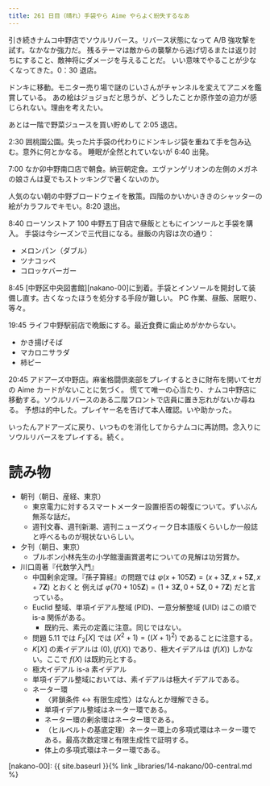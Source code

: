 ```yaml
---
title: 261 日目（晴れ）手袋やら Aime やらよく紛失するなあ
---
```


引き続きナムコ中野店でソウルリバース。リバース状態になって A/B 強攻撃を試す。なかなか強力だ。
残るテーマは敵からの襲撃から逃げ切るまたは返り討ちにすること、敵神将にダメージを与えることだ。
いい意味でやることが少なくなってきた。0：30 退店。

ドンキに移動。モニター売り場で謎のじいさんがチャンネルを変えてアニメを鑑賞している。
あの絵はジョジョだと思うが、どうしたことか原作並の迫力が感じられない。理由を考えたい。

あとは一階で野菜ジュースを買い貯めして 2:05 退店。

2:30 囲桃園公園。失った片手袋の代わりにドンキレジ袋を重ねて手を包み込む。意外に何とかなる。
睡眠が全然とれていないが 6:40 出発。

7:00 なか卯中野南口店で朝食。納豆朝定食。エヴァンゲリオンの左側のメガネの娘さんは夏でもストッキングで暑くないのか。

人気のない朝の中野ブロードウェイを散策。四階のかいかいききのシャッターの絵がカラフルでキモい。8:20 退出。

8:40 ローソンストア 100 中野五丁目店で昼飯とともにインソールと手袋を購入。
手袋は今シーズンで三代目になる。昼飯の内容は次の通り：
* メロンパン（ダブル）
* ツナコッペ
* コロッケバーガー

8:45 [中野区中央図書館][nakano-00]に到着。手袋とインソールを開封して装備し直す。古くなったほうを処分する手段が難しい。
PC 作業、昼飯、居眠り、等々。

19:45 ライフ中野駅前店で晩飯にする。最近食費に歯止めがかからない。
* かき揚げそば
* マカロニサラダ
* 柿ピー

20:45 アドアーズ中野店。麻雀格闘倶楽部をプレイするときに財布を開いてセガの Aime カードがないことに気づく。
慌てて唯一の心当たり、ナムコ中野店に移動する。ソウルリバースのある二階フロントで店員に置き忘れがないか尋ねる。
予想は的中した。プレイヤー名を告げて本人確認。いや助かった。

いったんアドアーズに戻り、いつものを消化してからナムコに再訪問。念入りにソウルリバースをプレイする。続く。

# 読み物

* 朝刊（朝日、産経、東京）
  * 東京電力に対するスマートメーター設置拒否の報復について。ずいぶん無茶な話だ。
  * 週刊文春、週刊新潮、週刊ニューズウィーク日本語版くらいしか一般誌と呼べるものが現状ないらしい。
* 夕刊（朝日、東京）
  * ブルボン小林先生の小学館漫画賞選考についての見解は功労賞か。
* 川口周著『代数学入門』
  * 中国剰余定理。『孫子算経』の問題では $\varphi(x + 105 \mathbf{Z}) = (x + 3 \mathbf{Z}, x + 5 \mathbf{Z}, x + 7 \mathbf{Z})$ とおくと
    例えば $\varphi(70 + 105\mathbf{Z}) = (1 + 3\mathbf{Z}, 0 + 5\mathbf{Z}, 0 + 7\mathbf{Z})$ だと言っている。
  * Euclid 整域、単項イデアル整域 (PID)、一意分解整域 (UID) はこの順で is-a 関係がある。
    * 既約元、素元の定義に注意。同じではない。
  * 問題 5.11 では $F_2[X]$ では $(X^2 + 1) = ((X + 1)^2)$ であることに注意する。
  * $K[X]$ の素イデアルは $(0), (f(X))$ であり、極大イデアルは $(f(X))$ しかない。ここで $f(X)$ は既約元とする。
  * 極大イデアル is-a 素イデアル
  * 単項イデアル整域においては、素イデアルは極大イデアルである。
  * ネーター環
    * 〈昇鎖条件 $\leftrightarrow$ 有限生成性〉はなんとか理解できる。
    * 単項イデアル整域はネーター環である。
    * ネーター環の剰余環はネーター環である。
    * （ヒルベルトの基底定理）ネーター環上の多項式環はネーター環である。最高次数定理と有限生成性で証明する。
    * 体上の多項式環はネーター環である。

[nakano-00]: {{ site.baseurl }}{% link _libraries/14-nakano/00-central.md %}
